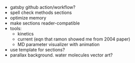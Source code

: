 - gatsby github action/workflow?
- spell check methods sections
- optimize memory
- make sections reader-compatible
- tools:
  - kinetics
  - current (eqn that ramon showed me from 2004 paper)
  - MD parameter visualizer with animation
- use template for sections?
- parallax background. water molecules vector art?
